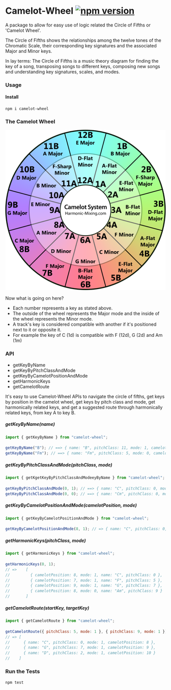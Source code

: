 # Camelot-Wheel [![npm version](https://badge.fury.io/js/camelot-wheel.svg)](https://badge.fury.io/js/camelot-wheel)

A package to allow for easy use of logic related the Circle of Fifths or 'Camelot Wheel'.

The Circle of Fifths shows the relationships among the twelve tones of the Chromatic Scale, their corresponding key signatures and the associated Major and Minor keys.

In lay terms: The Circle of Fifths is a music theory diagram for finding the key of a song, transposing songs to different keys, composing new songs and understanding key signatures, scales, and modes.

### Usage

#### Install

`npm i camelot-wheel`

### The Camelot Wheel

![camelot-wheel](./assets/camelotwheel.png)

Now what is going on here?

- Each number represents a key as stated above.
- The outside of the wheel represents the Major mode and the inside of the wheel represents the Minor mode.
- A track's key is considered compatible with another if it's positioned next to it or opposite it.
- For example the key of C (1d) is compatible with F (12d), G (2d) and Am (1m)

### API

- getKeyByName
- getKeyByPitchClassAndMode
- getKeyByCamelotPositionAndMode
- getHarmonicKeys
- getCamelotRoute

It's easy to use Camelot-Wheel APIs to navigate the circle of fifths, get keys by position in the camelot wheel, get keys by pitch class and mode, get harmonically related keys, and get a suggested route through harmonically related keys, from key A to key B.

##### getKeyByName(name)

```javascript
import { getKeyByName } from "camelot-wheel";

getKeyByName("B"); // ==> { name: "B", pitchClass: 11, mode: 1, camelotPosition: 1 }
getKeyByName("Fm"); // ==> { name: "Fm", pitchClass: 5, mode: 0, camelotPosition: 4 }
```

##### getKeyByPitchClassAndMode(pitchClass, mode)

```javascript
import { getKgetKeyByPitchClassAndModeeyByName } from "camelot-wheel";

getKeyByPitchClassAndMode(0, 1); // ==> { name: "C", pitchClass: 0, mode: 1, camelotPosition: 8 }
getKeyByPitchClassAndMode(0, 0); // ==> { name: "Cm", pitchClass: 0, mode: 0, camelotPosition: 5 }
```

##### getKeyByCamelotPositionAndMode(camelotPosition, mode)

```javascript
import { getKeyByCamelotPositionAndMode } from "camelot-wheel";

getKeyByCamelotPositionAndMode(8, 1); // => { name: "C", pitchClass: 0, mode: 1, camelotPosition: 8 }
```

##### getHarmonicKeys(pitchClass, mode)

```javascript
import { getHarmonicKeys } from "camelot-wheel";

getHarmonicKeys(0, 1);
// =>    [
//         { camelotPosition: 8, mode: 1, name: "C", pitchClass: 0 },
//         { camelotPosition: 7, mode: 1, name: "F", pitchClass: 5 },
//         { camelotPosition: 9, mode: 1, name: "G", pitchClass: 7 },
//         { camelotPosition: 8, mode: 0, name: "Am", pitchClass: 9 }
//       ]
```

##### getCamelotRoute(startKey, targetKey)

```javascript
import { getCamelotRoute } from "camelot-wheel";

getCamelotRoute({ pitchClass: 5, mode: 1 }, { pitchClass: 9, mode: 1 });
// => [
//      { name: "C", pitchClass: 0, mode: 1, camelotPosition: 8 },
//      { name: "G", pitchClass: 7, mode: 1, camelotPosition: 9 },
//      { name: "D", pitchClass: 2, mode: 1, camelotPosition: 10 }
//    ]
```

### Run the Tests

```
npm test
```
